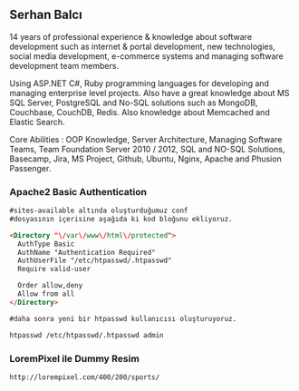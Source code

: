 ## Serhan Balcı

14 years of professional experience & knowledge about software development such as internet & portal development, new technologies, social media development, e-commerce systems and managing software development team members. 

Using ASP.NET C#, Ruby programming languages for developing and managing enterprise level projects. Also have a great knowledge about MS SQL Server, PostgreSQL and No-SQL solutions such as MongoDB, Couchbase, CouchDB, Redis. Also knowledge about Memcached and Elastic Search. 

Core Abilities : OOP Knowledge, Server Architecture, Managing Software Teams, Team Foundation Server 2010 / 2012, SQL and NO-SQL Solutions, Basecamp, Jira, MS Project, Github, Ubuntu, Nginx, Apache and Phusion Passenger.

### Apache2 Basic Authentication

```markdown
#sites-available altında oluşturduğumuz conf 
#dosyasının içerisine aşağıda ki kod bloğunu ekliyoruz. 

<Directory "\/var\/www\/html\/protected">
  AuthType Basic
  AuthName "Authentication Required"
  AuthUserFile "/etc/htpasswd/.htpasswd"
  Require valid-user

  Order allow,deny
  Allow from all
</Directory>

#daha sonra yeni bir htpasswd kullanıcısı oluşturuyoruz. 

htpasswd /etc/htpasswd/.htpasswd admin

```

### LoremPixel ile Dummy Resim

```markdown
http://lorempixel.com/400/200/sports/
```

